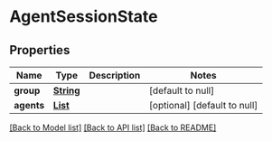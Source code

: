 # AgentSessionState
## Properties

Name | Type | Description | Notes
------------ | ------------- | ------------- | -------------
**group** | [**String**](string.md) |  | [default to null]
**agents** | [**List**](AgentSessionAssignment.md) |  | [optional] [default to null]

[[Back to Model list]](../README.md#documentation-for-models) [[Back to API list]](../README.md#documentation-for-api-endpoints) [[Back to README]](../README.md)

